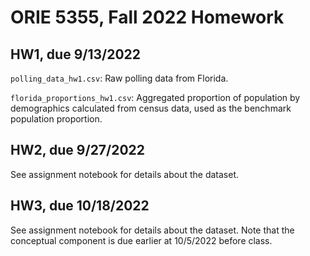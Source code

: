 # ORIE 5355, Fall 2022 Homework 

## HW1, due 9/13/2022

``polling_data_hw1.csv``: Raw polling data from Florida.

``florida_proportions_hw1.csv``: Aggregated proportion of population by demographics calculated from census data, used as the benchmark population proportion.

## HW2, due 9/27/2022

See assignment notebook for details about the dataset.

## HW3, due 10/18/2022

See assignment notebook for details about the dataset. Note that the conceptual component is due earlier at 10/5/2022 before class.
